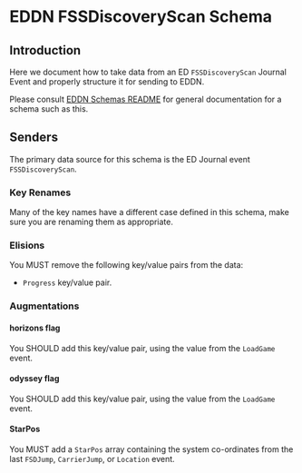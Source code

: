 # EDDN FSSDiscoveryScan Schema

## Introduction
Here we document how to take data from an ED `FSSDiscoveryScan` Journal 
Event and properly structure it for sending to EDDN.

Please consult [EDDN Schemas README](./README-EDDN-schemas.md) for general
documentation for a schema such as this.

## Senders
The primary data source for this schema is the ED Journal event 
`FSSDiscoveryScan`.

### Key Renames
Many of the key names have a different case defined in this schema, make 
sure you are renaming them as appropriate.

### Elisions
You MUST remove the following key/value pairs from the data:

  - `Progress` key/value pair.

### Augmentations
#### horizons flag
You SHOULD add this key/value pair, using the value from the `LoadGame` event.

#### odyssey flag
You SHOULD add this key/value pair, using the value from the `LoadGame` event.

#### StarPos
You MUST add a `StarPos` array containing the system co-ordinates from the 
last `FSDJump`, `CarrierJump`, or `Location` event.